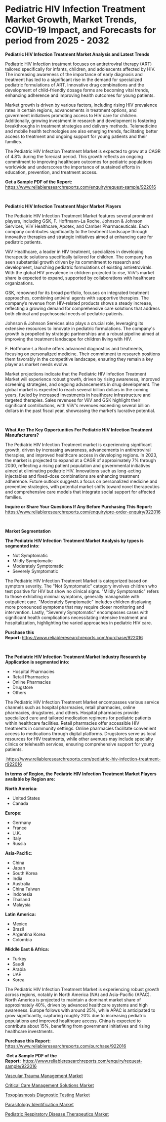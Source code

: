 <p><h1>Pediatric HIV Infection Treatment Market Growth, Market Trends, COVID-19 Impact, and Forecasts for period from 2025 - 2032</h1></p><p><strong>Pediatric HIV Infection Treatment Market Analysis and Latest Trends</strong></p>
<p><p>Pediatric HIV infection treatment focuses on antiretroviral therapy (ART) tailored specifically for infants, children, and adolescents affected by HIV. The increasing awareness of the importance of early diagnosis and treatment has led to a significant rise in the demand for specialized pediatric formulations of ART. Innovative drug combinations and the development of child-friendly dosage forms are becoming vital trends, enhancing adherence and improving health outcomes for young patients.</p><p>Market growth is driven by various factors, including rising HIV prevalence rates in certain regions, advancements in treatment options, and government initiatives promoting access to HIV care for children. Additionally, growing investment in research and development is fostering breakthroughs in treatment strategies and delivery methods. Telemedicine and mobile health technologies are also emerging trends, facilitating better access to treatment and ongoing support for young patients and their families.</p><p>The Pediatric HIV Infection Treatment Market is expected to grow at a CAGR of 4.8% during the forecast period. This growth reflects an ongoing commitment to improving healthcare outcomes for pediatric populations worldwide and underscores the importance of sustained efforts in education, prevention, and treatment access.</p></p>
<p><strong>Get a Sample PDF of the Report:&nbsp;</strong> <a href="https://www.reliableresearchreports.com/enquiry/request-sample/922016?utm_campaign=13&utm_medium=2&utm_source=Github&utm_content=ia&utm_term=07032025&utm_id=pediatric-hiv-infection-treatment">https://www.reliableresearchreports.com/enquiry/request-sample/922016</a></p>
<p>&nbsp;</p>
<p><strong>Pediatric HIV Infection Treatment Major Market Players</strong></p>
<p><p>The Pediatric HIV Infection Treatment Market features several prominent players, including GSK, F. Hoffmann-La Roche, Johnson & Johnson Services, ViiV Healthcare, Apotex, and Camber Pharmaceuticals. Each company contributes significantly to the treatment landscape through innovative therapies and strategic initiatives aimed at enhancing care for pediatric patients.</p><p>ViiV Healthcare, a leader in HIV treatment, specializes in developing therapeutic solutions specifically tailored for children. The company has seen substantial growth driven by its commitment to research and development, launching pediatric formulations of existing antiretrovirals. With the global HIV prevalence in children projected to rise, ViiV’s market share is expected to expand, supported by collaborations with healthcare organizations.</p><p>GSK, renowned for its broad portfolio, focuses on integrated treatment approaches, combining antiviral agents with supportive therapies. The company’s revenue from HIV-related products shows a steady increase, reflecting a growing demand for comprehensive care solutions that address both clinical and psychosocial needs of pediatric patients.</p><p>Johnson & Johnson Services also plays a crucial role, leveraging its extensive resources to innovate in pediatric formulations. The company's growth is propelled by strategic partnerships and a robust pipeline aimed at improving the treatment landscape for children living with HIV.</p><p>F. Hoffmann-La Roche offers advanced diagnostics and treatments, focusing on personalized medicine. Their commitment to research positions them favorably in the competitive landscape, ensuring they remain a key player as market needs evolve.</p><p>Market projections indicate that the Pediatric HIV Infection Treatment Market will experience robust growth, driven by rising awareness, improved screening strategies, and ongoing advancements in drug development. The global market is expected to reach several billion dollars in the coming years, fueled by increased investments in healthcare infrastructure and targeted therapies. Sales revenues for ViiV and GSK highlight their significant contributions, with ViiV's revenues exceeding several billion dollars in the past fiscal year, showcasing the market’s lucrative potential.</p></p>
<p>&nbsp;</p>
<p><strong>What Are The Key Opportunities For Pediatric HIV Infection Treatment Manufacturers?</strong></p>
<p><p>The Pediatric HIV Infection Treatment market is experiencing significant growth, driven by increasing awareness, advancements in antiretroviral therapies, and improved healthcare access in developing regions. In 2023, the market is projected to expand at a CAGR of approximately 7% through 2030, reflecting a rising patient population and governmental initiatives aimed at eliminating pediatric HIV. Innovations such as long-acting injectables and fixed-dose combinations are enhancing treatment adherence. Future outlook suggests a focus on personalized medicine and preventive strategies, with potential market shifts toward novel therapeutics and comprehensive care models that integrate social support for affected families.</p></p>
<p><strong>Inquire or Share Your Questions If Any Before Purchasing This Report:</strong> <a href="https://www.reliableresearchreports.com/enquiry/pre-order-enquiry/922016?utm_campaign=13&utm_medium=2&utm_source=Github&utm_content=ia&utm_term=07032025&utm_id=pediatric-hiv-infection-treatment">https://www.reliableresearchreports.com/enquiry/pre-order-enquiry/922016</a></p>
<p>&nbsp;</p>
<p><strong>Market Segmentation</strong></p>
<p><strong>The Pediatric HIV Infection Treatment Market Analysis by types is segmented into:</strong></p>
<p><ul><li>Not Symptomatic</li><li>Mildly Symptomatic</li><li>Moderately Symptomatic</li><li>Severely Symptomatic</li></ul></p>
<p><p>The Pediatric HIV Infection Treatment Market is categorized based on symptom severity. The "Not Symptomatic" category involves children who test positive for HIV but show no clinical signs. "Mildly Symptomatic" refers to those exhibiting minimal symptoms, generally manageable with outpatient care. "Moderately Symptomatic" includes children displaying more pronounced symptoms that may require closer monitoring and intervention. Lastly, "Severely Symptomatic" encompasses cases with significant health complications necessitating intensive treatment and hospitalization, highlighting the varied approaches in pediatric HIV care.</p></p>
<p><strong>Purchase this Report:&nbsp;</strong><a href="https://www.reliableresearchreports.com/purchase/922016?utm_campaign=13&utm_medium=2&utm_source=Github&utm_content=ia&utm_term=07032025&utm_id=pediatric-hiv-infection-treatment">https://www.reliableresearchreports.com/purchase/922016</a></p>
<p>&nbsp;</p>
<p><strong>The Pediatric HIV Infection Treatment Market Industry Research by Application is segmented into:</strong></p>
<p><ul><li>Hospital Pharmacies</li><li>Retail Pharmacies</li><li>Online Pharmacies</li><li>Drugstore</li><li>Others</li></ul></p>
<p><p>The Pediatric HIV Infection Treatment Market encompasses various service channels such as hospital pharmacies, retail pharmacies, online pharmacies, drugstores, and others. Hospital pharmacies provide specialized care and tailored medication regimens for pediatric patients within healthcare facilities. Retail pharmacies offer accessible HIV treatments in community settings. Online pharmacies facilitate convenient access to medications through digital platforms. Drugstores serve as local resources for HIV treatments, while other avenues may include specialty clinics or telehealth services, ensuring comprehensive support for young patients.</p></p>
<p><a href="https://www.reliableresearchreports.com/pediatric-hiv-infection-treatment-r922016?utm_campaign=13&utm_medium=2&utm_source=Github&utm_content=ia&utm_term=07032025&utm_id=pediatric-hiv-infection-treatment">&nbsp;https://www.reliableresearchreports.com/pediatric-hiv-infection-treatment-r922016</a></p>
<p><strong>In terms of Region, the Pediatric HIV Infection Treatment Market Players available by Region are:</strong></p>
<p>
    <p> <strong> North America: </strong>
        <ul>
            <li>United States</li>
            <li>Canada</li>
        </ul>
        </p> 
    <p> <strong> Europe: </strong>
        <ul>
            <li>Germany</li>
            <li>France</li>
            <li>U.K.</li>
            <li>Italy</li>
            <li>Russia</li>
        </ul>
        </p> 
    <p> <strong> Asia-Pacific: </strong>
        <ul>
            <li>China</li>
            <li>Japan</li>
            <li>South Korea</li>
            <li>India</li>
            <li>Australia</li>
            <li>China Taiwan</li>
            <li>Indonesia</li>
            <li>Thailand</li>
            <li>Malaysia</li>
        </ul>
        </p> 
    <p> <strong> Latin America: </strong>
        <ul>
            <li>Mexico</li>
            <li>Brazil</li>
            <li>Argentina Korea</li>
            <li>Colombia</li>
        </ul>
        </p> 
    <p> <strong> Middle East & Africa: </strong>
        <ul>
            <li>Turkey</li>
            <li>Saudi</li>
            <li>Arabia</li>
            <li>UAE</li>
            <li>Korea</li>
        </ul>
    </p>
    </p>
<p><p>The Pediatric HIV Infection Treatment Market is experiencing robust growth across regions, notably in North America (NA) and Asia-Pacific (APAC). North America is projected to maintain a dominant market share of approximately 40%, driven by advanced healthcare systems and high awareness. Europe follows with around 25%, while APAC is anticipated to grow significantly, capturing roughly 20% due to increasing pediatric populations and improved healthcare access. China is expected to contribute about 15%, benefiting from government initiatives and rising healthcare investments.</p></p>
<p><strong>Purchase this Report: </strong><a href="https://www.reliableresearchreports.com/purchase/922016?utm_campaign=13&utm_medium=2&utm_source=Github&utm_content=ia&utm_term=07032025&utm_id=pediatric-hiv-infection-treatment">https://www.reliableresearchreports.com/purchase/922016</a></p>
<p>&nbsp;<strong>Get a Sample PDF of the Report:&nbsp;&nbsp;</strong><a href="https://www.reliableresearchreports.com/enquiry/request-sample/922016?utm_campaign=13&utm_medium=2&utm_source=Github&utm_content=ia&utm_term=07032025&utm_id=pediatric-hiv-infection-treatment">https://www.reliableresearchreports.com/enquiry/request-sample/922016</a></p>
<p><strong></strong></p>
<p><p><a href="https://github.com/prantoblouin/Market-Research-Report-List-1/blob/main/vascular-trauma-management-market.md?utm_campaign=13&utm_medium=2&utm_source=Github&utm_content=ia&utm_term=07032025&utm_id=pediatric-hiv-infection-treatment">Vascular Trauma Management Market</a></p><p><a href="https://github.com/zoccohaniech/Market-Research-Report-List-1/blob/main/critical-care-management-solutions-market.md?utm_campaign=13&utm_medium=2&utm_source=Github&utm_content=ia&utm_term=07032025&utm_id=pediatric-hiv-infection-treatment">Critical Care Management Solutions Market</a></p><p><a href="https://github.com/naomaroaoonv/Market-Research-Report-List-1/blob/main/toxoplasmosis-diagnostic-testing-market.md?utm_campaign=13&utm_medium=2&utm_source=Github&utm_content=ia&utm_term=07032025&utm_id=pediatric-hiv-infection-treatment">Toxoplasmosis Diagnostic Testing Market</a></p><p><a href="https://github.com/guyotkiferhi/Market-Research-Report-List-1/blob/main/parasitology-identification-market.md?utm_campaign=13&utm_medium=2&utm_source=Github&utm_content=ia&utm_term=07032025&utm_id=pediatric-hiv-infection-treatment">Parasitology Identification Market</a></p><p><a href="https://github.com/iyachikareva/Market-Research-Report-List-1/blob/main/pediatric-respiratory-disease-therapeutics-market.md?utm_campaign=13&utm_medium=2&utm_source=Github&utm_content=ia&utm_term=07032025&utm_id=pediatric-hiv-infection-treatment">Pediatric Respiratory Disease Therapeutics Market</a></p></p>